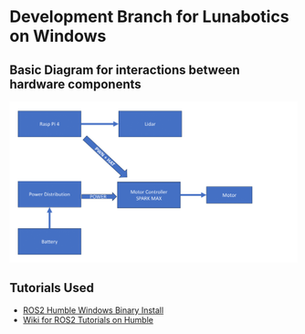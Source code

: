 # Development Branch for Lunabotics on Windows

## Basic Diagram for interactions between hardware components
![Diagram](./images/Diagram.png)

## Tutorials Used
- [ROS2 Humble Windows Binary Install](https://docs.ros.org/en/humble/Installation/Windows-Install-Binary.html)
- [Wiki for ROS2 Tutorials on Humble](https://docs.ros.org/en/humble/Tutorials.html)
